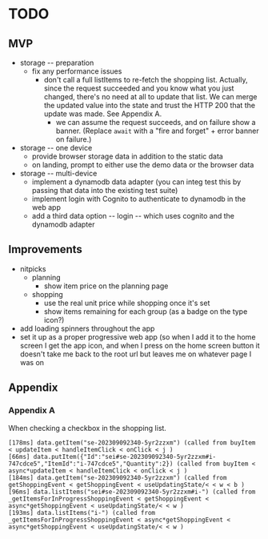 # TODO

## MVP
- storage -- preparation
  - fix any performance issues
    - don't call a full listItems to re-fetch the shopping list. Actually, since
      the request succeeded and you know what you just changed, there's no need
      at all to update that list. We can merge the updated value into the state
      and trust the HTTP 200 that the update was made. See Appendix A.
        - we can assume the request succeeds, and on failure show a banner.
          (Replace `await` with a "fire and forget" + error banner on failure.)
- storage -- one device
  - provide browser storage data in addition to the static data
  - on landing, prompt to either use the demo data or the browser data
- storage -- multi-device
  - implement a dynamodb data adapter (you can integ test this by passing that
    data into the existing test suite)
  - implement login with Cognito to authenticate to dynamodb in the web app
  - add a third data option -- login -- which uses cognito and the dynamodb
    adapter

## Improvements
- nitpicks
  - planning
    - show item price on the planning page
  - shopping
    - use the real unit price while shopping once it's set
    - show items remaining for each group (as a badge on the type icon?)
- add loading spinners throughout the app
- set it up as a proper progressive web app (so when I add it to the home screen
  I get the app icon, and when I press on the home screen button it doesn't take
  me back to the root url but leaves me on whatever page I was on

## Appendix
### Appendix A

When checking a checkbox in the shopping list.
```
[178ms] data.getItem("se-202309092340-5yr2zzxm") (called from buyItem < updateItem < handleItemClick < onClick < j )
[66ms] data.putItem({"Id":"sei#se-202309092340-5yr2zzxm#i-747cdce5","ItemId":"i-747cdce5","Quantity":2}) (called from buyItem < async*updateItem < handleItemClick < onClick < j )
[184ms] data.getItem("se-202309092340-5yr2zzxm") (called from getShoppingEvent < getShoppingEvent < useUpdatingState/< < w < b )
[96ms] data.listItems("sei#se-202309092340-5yr2zzxm#i-") (called from _getItemsForInProgressShoppingEvent < getShoppingEvent < async*getShoppingEvent < useUpdatingState/< < w )
[193ms] data.listItems("i-") (called from _getItemsForInProgressShoppingEvent < async*getShoppingEvent < async*getShoppingEvent < useUpdatingState/< < w )
```
